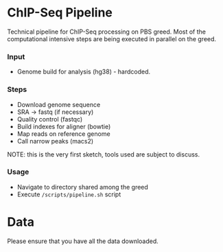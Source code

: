 # ChIP-Seq Pipeline

Technical pipeline for ChIP-Seq processing on PBS greed. 
Most of the computational intensive steps are being executed in parallel on the greed.

### Input
* Genome build for analysis (hg38) - hardcoded.

### Steps
* Download genome sequence
* SRA -> fastq (if necessary)
* Quality control (fastqc)
* Build indexes for aligner (bowtie)
* Map reads on reference genome
* Call narrow peaks (macs2)

NOTE: this is the very first sketch, tools used are subject to discuss.

### Usage
* Navigate to directory shared among the greed
* Execute `/scripts/pipeline.sh` script

# Data
Please ensure that you have all the data downloaded.
